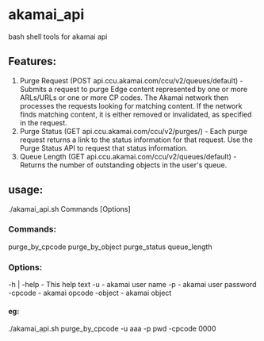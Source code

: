 # akamai_api
bash shell tools for akamai api

## Features:
1. Purge Request (POST api.ccu.akamai.com/ccu/v2/queues/default) - Submits a request to purge Edge content represented by one or more ARLs/URLs or one or more CP codes. The Akamai network then processes the requests looking for matching content. If the network finds matching content, it is either removed or invalidated, as specified in the request.
2. Purge Status (GET api.ccu.akamai.com/ccu/v2/purges/<purgeId>) - Each purge request returns a link to the status information for that request. Use the Purge Status API to request that status information.
3. Queue Length (GET api.ccu.akamai.com/ccu/v2/queues/default) - Returns the number of outstanding objects in the user's queue.


## usage:
 ./akamai_api.sh Commands [Options]

### Commands:
  purge_by_cpcode
  purge_by_object
  purge_status
  queue_length

### Options:
 -h | -help       - This help text
 -u               - akamai user name
 -p               - akamai user password
 -cpcode          - akamai opcode
 -object          - akamai object

#### eg: 
 ./akamai_api.sh purge_by_cpcode -u aaa -p pwd -cpcode 0000
 
